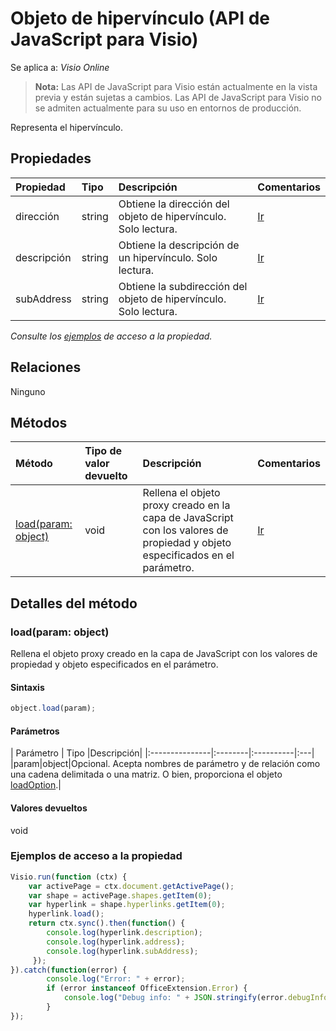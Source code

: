 # <a name="hyperlink-object-javascript-api-for-visio"></a>Objeto de hipervínculo (API de JavaScript para Visio)

Se aplica a: _Visio Online_
>**Nota:** Las API de JavaScript para Visio están actualmente en la vista previa y están sujetas a cambios. Las API de JavaScript para Visio no se admiten actualmente para su uso en entornos de producción.

Representa el hipervínculo.

## <a name="properties"></a>Propiedades

| Propiedad       | Tipo    |Descripción| Comentarios|
|:---------------|:--------|:----------|:---|
|dirección|string|Obtiene la dirección del objeto de hipervínculo. Solo lectura.|[Ir](https://github.com/OfficeDev/office-js-docs/issues/new?title=Visio-hyperlink-address)|
|descripción|string|Obtiene la descripción de un hipervínculo. Solo lectura.|[Ir](https://github.com/OfficeDev/office-js-docs/issues/new?title=Visio-hyperlink-description)|
|subAddress|string|Obtiene la subdirección del objeto de hipervínculo. Solo lectura.|[Ir](https://github.com/OfficeDev/office-js-docs/issues/new?title=Visio-hyperlink-subAddress)|

_Consulte los [ejemplos](#property-access-examples) de acceso a la propiedad._

## <a name="relationships"></a>Relaciones
Ninguno


## <a name="methods"></a>Métodos

| Método           | Tipo de valor devuelto    |Descripción| Comentarios|
|:---------------|:--------|:----------|:---|
|[load(param: object)](#loadparam-object)|void|Rellena el objeto proxy creado en la capa de JavaScript con los valores de propiedad y objeto especificados en el parámetro.|[Ir](https://github.com/OfficeDev/office-js-docs/issues/new?title=Visio-hyperlink-load)|

## <a name="method-details"></a>Detalles del método


### <a name="loadparam-object"></a>load(param: object)
Rellena el objeto proxy creado en la capa de JavaScript con los valores de propiedad y objeto especificados en el parámetro.

#### <a name="syntax"></a>Sintaxis
```js
object.load(param);
```

#### <a name="parameters"></a>Parámetros
| Parámetro       | Tipo    |Descripción|
|:---------------|:--------|:----------|:---|
|param|object|Opcional. Acepta nombres de parámetro y de relación como una cadena delimitada o una matriz. O bien, proporciona el objeto [loadOption](loadoption.md).|

#### <a name="returns"></a>Valores devueltos
void
### <a name="property-access-examples"></a>Ejemplos de acceso a la propiedad
```js
Visio.run(function (ctx) { 
    var activePage = ctx.document.getActivePage();
    var shape = activePage.shapes.getItem(0);
    var hyperlink = shape.hyperlinks.getItem(0);
    hyperlink.load();
    return ctx.sync().then(function() {
        console.log(hyperlink.description);
        console.log(hyperlink.address);
        console.log(hyperlink.subAddress);
     });
}).catch(function(error) {
        console.log("Error: " + error);
        if (error instanceof OfficeExtension.Error) {
            console.log("Debug info: " + JSON.stringify(error.debugInfo));
        }
});
```
